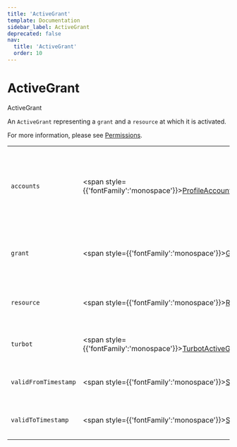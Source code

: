 ```yaml
---
title: 'ActiveGrant'
template: Documentation
sidebar_label: ActiveGrant
deprecated: false
nav:
  title: 'ActiveGrant'
  order: 10
---
```


# ActiveGrant

<div style={{'fontFamily':'monospace'}}><span style={{'fontSize':'1.5rem','fontWeight':500}}>ActiveGrant</span></div>



An `ActiveGrant` representing a `grant` and a `resource` at which it is activated.

For more information, please see [Permissions](https://turbot.com/guardrails/docs/concepts/iam/permissions).

| | | |
| -- | -- | -- |
| `accounts` | <span style={{'fontFamily':'monospace'}}><a href="/guardrails/docs/reference/graphql/object/ProfileAccounts">ProfileAccounts</a></span> | The `accounts` that fall within the scope of the `resource` on which the grant was given |
| `grant` | <span style={{'fontFamily':'monospace'}}><a href="/guardrails/docs/reference/graphql/object/Grant">Grant</a></span> | The `grant` that this `ActiveGrant` is an activation of. |
| `resource` | <span style={{'fontFamily':'monospace'}}><a href="/guardrails/docs/reference/graphql/object/Resource">Resource</a></span> | The `resource` level that this `grant` is activated at. |
| `turbot` | <span style={{'fontFamily':'monospace'}}><a href="/guardrails/docs/reference/graphql/object/TurbotActiveGrantMetadata">TurbotActiveGrantMetadata</a></span> | Turbot metadata for this `ActiveGrant`. |
| `validFromTimestamp` | <span style={{'fontFamily':'monospace'}}><a href="/guardrails/docs/reference/graphql/scalar/String">String</a></span> | Optional start date for the `ActiveGrant`. |
| `validToTimestamp` | <span style={{'fontFamily':'monospace'}}><a href="/guardrails/docs/reference/graphql/scalar/String">String</a></span> | Optional end date for the `ActiveGrant`. |
